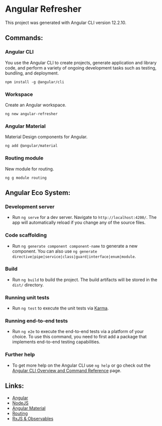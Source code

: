 # Angular Refresher

This project was generated with Angular CLI version 12.2.10.

## Commands:

### Angular CLI 

You use the Angular CLI to create projects, generate application and library code, and perform a variety of ongoing development tasks such as testing, bundling, and deployment.

```
npm install -g @angular/cli 
```

### Workspace

Create an Angular workspace.

```
ng new angular-refresher
```

### Angular Material

Material Design components for Angular.

```
ng add @angular/material   
```

### Routing module

New module for routing.

```
ng g module routing
```

## Angular Eco System:

### Development server

- Run `ng serve` for a dev server. Navigate to `http://localhost:4200/`. The app will automatically reload if you change any of the source files.

### Code scaffolding

- Run `ng generate component component-name` to generate a new component. You can also use `ng generate directive|pipe|service|class|guard|interface|enum|module`.

### Build

- Run `ng build` to build the project. The build artifacts will be stored in the `dist/` directory.

### Running unit tests

- Run `ng test` to execute the unit tests via [Karma](https://karma-runner.github.io).

### Running end-to-end tests

- Run `ng e2e` to execute the end-to-end tests via a platform of your choice. To use this command, you need to first add a package that implements end-to-end testing capabilities.

### Further help

- To get more help on the Angular CLI use `ng help` or go check out the [Angular CLI Overview and Command Reference](https://angular.io/cli) page.



## Links:

- [Angular](https://angular.io/)
- [NodeJS](https://nodejs.org/)
- [Angular Material](https://material.angular.io/)
- [Routing](https://angular.io/guide/routing-overview)
- [RxJS & Observables](https://academind.com/learn/javascript/understanding-rxjs/)
